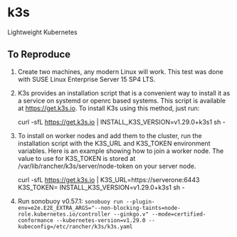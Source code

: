 # k3s
Lightweight Kubernetes
## To Reproduce

1. Create two machines, any modern Linux will work. This test was done with SUSE Linux Enterprise Server 15 SP4 LTS.
2. K3s provides an installation script that is a convenient way to install it as a service on systemd or openrc based systems. This script is available at https://get.k3s.io. To install K3s using this method, just run:

    curl -sfL https://get.k3s.io | INSTALL_K3S_VERSION=v1.29.0+k3s1 sh -

3. To install on worker nodes and add them to the cluster, run the installation script with the K3S_URL and K3S_TOKEN environment variables. Here is an example showing how to join a worker node. The value to use for K3S_TOKEN is stored at /var/lib/rancher/k3s/server/node-token on your server node.

    curl -sfL https://get.k3s.io | K3S_URL=https://serverone:6443 K3S_TOKEN=<TOKEN> INSTALL_K3S_VERSION=v1.29.0+k3s1 sh -

4. Run sonobuoy v0.57.1: `sonobuoy run --plugin-env=e2e.E2E_EXTRA_ARGS="--non-blocking-taints=node-role.kubernetes.io/controller --ginkgo.v" --mode=certified-conformance --kubernetes-version=v1.29.0 --kubeconfig=/etc/rancher/k3s/k3s.yaml`
